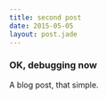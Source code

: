 ```yaml
---
title: second post
date: 2015-05-05
layout: post.jade
---
```


### OK, debugging now

A blog post, that simple.
